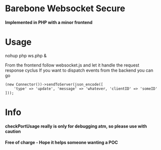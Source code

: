 # Barebone Websocket Secure 
#### Implemented in PHP with a minor frontend

# Usage 
nohup php ws.php &

From the frontend follow websocket.js and let it handle the request response cyclus
If you want to dispatch events from the backend you can go

```
(new Connector())->sendToServer(json_encode([
    'type' => 'update', 'message' => 'whatever, 'clientID' => 'someID'
]));
```

# Info
#### checkPortUsage really is only for debugging atm, so please use with caution
#### Free of charge - Hope it helps someone wanting a POC